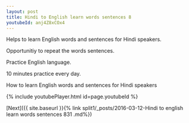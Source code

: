 ```yaml
---
layout: post
title: Hindi to English learn words sentences 8 
youtubeId: anj4Z8xCOx4
---
```

 
 
Helps to learn English words and sentences for Hindi speakers.

Opportunitiy to repeat the words sentences. 

Practice English language. 
 
10 minutes practice every day. 
 
How to learn English words and sentences for Hindi speakers 
 
{% include youtubePlayer.html id=page.youtubeId %}
 
 
[Next]({{ site.baseurl }}{% link  split1/_posts/2016-03-12-Hindi to english learn words sentences 831 .md%})
 
